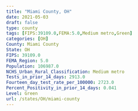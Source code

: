 ```yaml
---
title: "Miami County, OH"
date: 2021-05-03
draft: false
type: county
tags: [FIPS:39109.0,FEMA:5.0,Medium metro,Green]
categories: [OH]
County: Miami County
State: OH
FIPS: 39109.0
FEMA_Region: 5.0
Population: 106987.0
NCHS_Urban_Rural_Classification: Medium metro
Tests_in_prior_14_days: 2913.0
Fourteen_day_test_rate_per_100000: 2723.0
Percent_Positivity_in_prior_14_days: 0.041
Level: Green
url: /states/OH/miami-county
---
```




